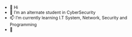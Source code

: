 - 👋 Hi
- 🌱 I’m an alternate student in CyberSecurity
- 📫 I’m currently learning I.T System, Network, Security and Programming
- 👀
